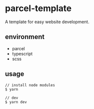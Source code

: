 # parcel-template

A template for easy website development.

## environment
- parcel
- typescript
- scss

## usage
```
// install node modules
$ yarn

// dev
$ yarn dev
```
